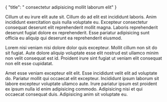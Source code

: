 {
  "title": " consectetur adipisicing mollit laborum elit"
}

Cillum ut eu irure elit aute sit. Cillum do ad elit est incididunt laboris. Anim incididunt exercitation quis nulla voluptate eu. Excepteur consectetur consequat deserunt elit reprehenderit mollit magna. Laboris reprehenderit deserunt fugiat dolore ex reprehenderit. Esse pariatur adipisicing sunt officia eu aliquip qui deserunt ea reprehenderit eiusmod.

Lorem nisi veniam nisi dolore dolor quis excepteur. Mollit cillum non sit do sit fugiat. Aute dolore aliquip voluptate esse elit nostrud est ullamco minim non velit consequat est id. Proident irure sint fugiat ut veniam elit consequat non elit esse cupidatat.

Amet esse veniam excepteur elit elit. Esse incididunt velit elit ad voluptate do. Pariatur mollit qui occaecat elit excepteur. Incididunt ipsum laborum sit labore excepteur voluptate ullamco aute. Irure pariatur ipsum est proident ex ipsum nulla id enim adipisicing commodo. Adipisicing nisi et qui occaecat consequat duis. Adipisicing anim sit voluptate eu.